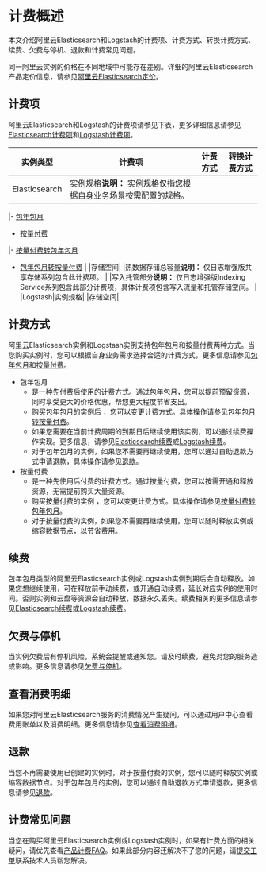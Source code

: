 # 计费概述

本文介绍阿里云Elasticsearch和Logstash的计费项、计费方式、转换计费方式、续费、欠费与停机、退款和计费常见问题。

同一阿里云实例的价格在不同地域中可能存在差别。详细的阿里云Elasticsearch产品定价信息，请参见[阿里云Elasticsearch定价](https://www.aliyun.com/price/product?spm=a2c0j.9528745.1335467..5a1c5a367kqNzm#/elasticsearch/detail)。

## 计费项

阿里云Elasticsearch和Logstash的计费项请参见下表，更多详细信息请参见[Elasticsearch计费项]()和[Logstash计费项]()。

|实例类型|计费项|计费方式|转换计费方式|
|----|---|----|------|
|Elasticsearch|实例规格**说明：** 实例规格仅指您根据自身业务场景按需配置的规格。

|-   [包年包月](/cn.zh-CN/产品计费/计费方式/包年包月.md)
-   [按量付费](/cn.zh-CN/产品计费/计费方式/按量付费.md)

|-   [按量付费转包年包月](/cn.zh-CN/产品计费/转换计费方式/按量付费转包年包月.md)
-   [包年包月转按量付费](/cn.zh-CN/产品计费/转换计费方式/包年包月转按量付费.md) |
|存储空间|
|热数据存储总容量**说明：** 仅日志增强版共享存储系列包含此计费项。 |
|写入托管部分**说明：** 仅日志增强版Indexing Service系列包含此部分计费项，具体计费项包含写入流量和托管存储空间。 |
|Logstash|实例规格|
|存储空间|

## 计费方式

阿里云Elasticsearch实例和Logstash实例支持包年包月和按量付费两种方式。当您购买实例时，您可以根据自身业务需求选择合适的计费方式，更多信息请参见[包年包月](/cn.zh-CN/产品计费/计费方式/包年包月.md)和[按量付费](/cn.zh-CN/产品计费/计费方式/按量付费.md)。

-   包年包月
    -   是一种先付费后使用的计费方式。通过包年包月，您可以提前预留资源，同时享受更大的价格优惠，帮您更大程度节省支出。
    -   购买包年包月的实例后 ，您可以变更计费方式。具体操作请参见[包年包月转按量付费](/cn.zh-CN/产品计费/转换计费方式/包年包月转按量付费.md)。
    -   如果您需要在当前计费周期的到期日后继续使用该实例，可以通过续费操作实现。更多信息，请参见[Elasticsearch续费](/cn.zh-CN/产品计费/续费/Elasticsearch续费.md)或[Logstash续费](/cn.zh-CN/产品计费/续费/Logstash续费.md)。
    -   对于包年包月的实例，如果您不需要再继续使用，您可以通过自助退款方式申请退款，具体操作请参见[退款](/cn.zh-CN/产品计费/退款.md)。
-   按量付费
    -   是一种先使用后付费的计费方式。通过按量付费，您可以按需开通和释放资源，无需提前购买大量资源。
    -   购买按量付费的实例 ，您可以变更计费方式。具体操作请参见[按量付费转包年包月](/cn.zh-CN/产品计费/转换计费方式/按量付费转包年包月.md)。
    -   对于按量付费的实例，如果您不需要再继续使用，您可以随时释放实例或缩容数据节点，以节省费用。

## 续费

包年包月类型的阿里云Elasticsearch实例或Logstash实例到期后会自动释放。如果您想继续使用，可在释放前手动续费，或开通自动续费，延长对应实例的使用时间。否则实例和云盘等资源会自动释放，数据永久丢失。续费相关的更多信息请参见[Elasticsearch续费](/cn.zh-CN/产品计费/续费/Elasticsearch续费.md)或[Logstash续费](/cn.zh-CN/产品计费/续费/Logstash续费.md)。

## 欠费与停机

当实例欠费后有停机风险，系统会提醒或通知您。请及时续费，避免对您的服务造成影响。更多信息请参见[欠费与停机](/cn.zh-CN/产品计费/欠费与停机.md)。

## 查看消费明细

如果您对阿里云Elasticsearch服务的消费情况产生疑问，可以通过用户中心查看费用账单以及消费明细。更多信息请参见[查看消费明细](/cn.zh-CN/产品计费/查看消费明细.md)。

## 退款

当您不再需要使用已创建的实例时，对于按量付费的实例，您可以随时释放实例或缩容数据节点。对于包年包月的实例，您可以通过自助退款方式申请退款，更多信息请参见[退款](/cn.zh-CN/产品计费/退款.md)。

## 计费常见问题

当您在购买阿里云Elasticsearch实例或Logstash实例时，如果有计费方面的相关疑问，请优先查看[产品计费FAQ](/cn.zh-CN/产品计费/产品计费FAQ.md)。如果此部分内容还解决不了您的问题，请[提交工单](https://selfservice.console.aliyun.com/ticket/createIndex?accounttraceid=f7b76db740fa486baa4b63bd5848fbc1idrb)联系技术人员帮您解决。

